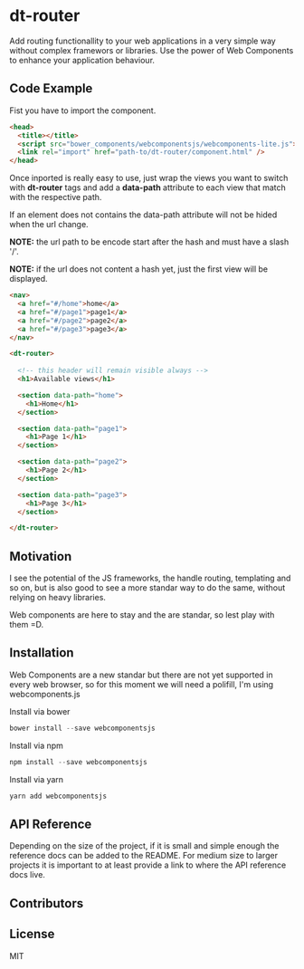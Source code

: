 # dt-router

Add routing functionallity to your web applications in a very simple way without complex framewors or libraries.
Use the power of Web Components to enhance your application behaviour.


## Code Example
Fist you have to import the component.

```html
<head>
  <title></title>
  <script src="bower_components/webcomponentsjs/webcomponents-lite.js"></script>
  <link rel="import" href="path-to/dt-router/component.html" />
</head>
```

Once inported is really easy to use, just wrap the views you want to switch with **dt-router** tags and add
a **data-path** attribute to each view that match with the respective path.

If an element does not contains the data-path attribute will not be hided when the url change.

**NOTE:** the url path to be encode start after the hash and must have a slash '/'.

**NOTE:** if the url does not content a hash yet, just the first view will be displayed.

```html
<nav>
  <a href="#/home">home</a>
  <a href="#/page1">page1</a>
  <a href="#/page2">page2</a>
  <a href="#/page3">page3</a>
</nav>

<dt-router>
  
  <!-- this header will remain visible always -->
  <h1>Available views</h1>

  <section data-path="home">
    <h1>Home</h1>
  </section>

  <section data-path="page1">
    <h1>Page 1</h1>
  </section>

  <section data-path="page2">
    <h1>Page 2</h1>
  </section>

  <section data-path="page3">
    <h1>Page 3</h1>
  </section>

</dt-router>
```

## Motivation

I see the potential of the JS frameworks, the handle routing, templating and so on, but is also good to see
a more standar way to do the same, without relying on heavy libraries.

Web components are here to stay and the are standar, so lest play with them =D.

## Installation

Web Components are a new standar but there are not yet supported in every web browser, so for this moment we will need a polifill, I'm using webcomponents.js

Install via bower

```js
bower install --save webcomponentsjs
```

Install via npm

```js
npm install --save webcomponentsjs
```

Install via yarn

```js
yarn add webcomponentsjs
```

## API Reference

Depending on the size of the project, if it is small and simple enough the reference docs can be added to the README. For medium size to larger projects it is important to at least provide a link to where the API reference docs live.


## Contributors


## License

MIT